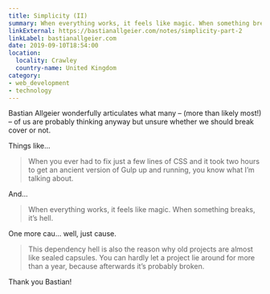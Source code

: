 ```yaml
---
title: Simplicity (II)
summary: When everything works, it feels like magic. When something breaks, it’s hell.
linkExternal: https://bastianallgeier.com/notes/simplicity-part-2
linkLabel: bastianallgeier.com
date: 2019-09-10T18:54:00
location:
  locality: Crawley
  country-name: United Kingdom
category:
- web_development
- technology
---
```


Bastian Allgeier wonderfully articulates what many – (more than likely most!) – of us are probably thinking anyway but unsure whether we should break cover or not.

Things like...

> When you ever had to fix just a few lines of CSS and it took two hours to get an ancient version of Gulp up and running, you know what I’m talking about.

And...

> When everything works, it feels like magic. When something breaks, it’s hell.

One more cau... well, just cause.

> This dependency hell is also the reason why old projects are almost like sealed capsules. You can hardly let a project lie around for more than a year, because afterwards it’s probably broken.

Thank you Bastian!
